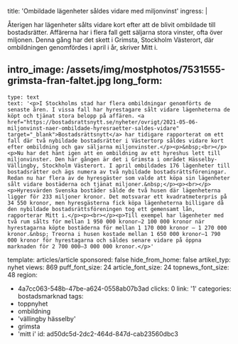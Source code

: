 title: 'Ombildade lägenheter såldes vidare med miljonvinst'
ingress: |
  <p>Återigen har lägenheter sålts vidare kort efter att de blivit ombildade till bostadsrätter. Affärerna har i flera fall gett säljarna stora vinster, ofta över miljonen. Denna gång har det skett i Grimsta, Stockholm Västerort, där ombildningen genomfördes i april i år, skriver Mitt i.
  </p>
  
intro_image: /assets/img/mostphotos/7531555-grimsta-fran-faltet.jpg
long_form:
  -
    type: text
    text: '<p>I Stockholms stad har flera ombildningar genomförts de senaste åren. I vissa fall har hyrestagare sålt vidare lägenheterna de köpt och tjänat stora belopp på affären. <a href="https://bostadsrattsnytt.se/nyheter/ovrigt/2021-05-06-miljonvinst-naer-ombildade-hyresraetter-saldes-vidare" target="_blank">Bostadsrättsnytt</a> har tidigare rapporterat om ett fall där två nybildade bostadsrätter i Västertorp såldes vidare kort efter ombildning och gav säljarna miljonvinster.</p><p>&nbsp;<br></p><p>Nu har det hänt igen att en ombildning av ett hyreshus lett till miljonvinster. Den här gången är det i Grimsta i området Hässelby-Vällingby, Stockholm Västerort. I april ombildades 176 lägenheter till bostadsrätter och ägs numera av två nybildade bostadsrättsföreningar. Redan nu har flera av de hyresgäster som valde att köpa sin lägenheter sålt vidare bostäderna och tjänat miljoner.&nbsp;</p><p><br></p><p>Hyresvärden Svenska bostäder sålde de två husen där lägenheterna ligger för 233 miljoner kronor. Det motsvarar ett kvadratmeterpris på 34 550 kronor, men hyresgästerna fick köpa lägenheterna billigare då den nybildade bostadsrättsföreningen tog ett gemensamt lån, rapporterar Mitt i.</p><p><br></p><p>Till exempel har lägenheter med två rum sålts för mellan 1 950 000 kronor–2 100 000 kronor när hyrestagarna köpte bostäderna för mellan 1 170 000 kronor – 1 270 000 kronor.&nbsp; Treorna i husen kostade mellan 1 650 000 kronor–1 790 000 kronor för hyrestagarna och såldes senare vidare på öppna marknaden för 2 700 000–3 000 000 kronor.</p>'
template: articles/article
sponsored: false
hide_from_home: false
artikel_typ: nyhet
views: 869
puff_font_size: 24
article_font_size: 24
topnews_font_size: 48
region:
  - 4a7cc063-548b-47be-a624-0558ab07b3ad
clicks: 0
link: '1'
categories: bostadsmarknad
tags:
  - toppnyhet
  - ombildning
  - 'vällingby hässelby'
  - grimsta
  - 'mitt i'
id: ad50dc5d-2dc2-464d-847d-cab23560dbc3
